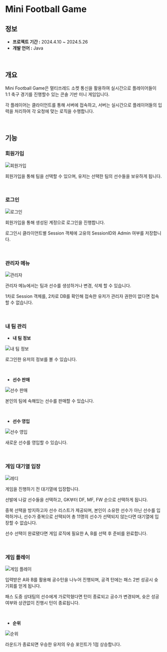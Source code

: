 # Mini Football Game

## 정보
- **프로젝트 기간 :** 2024.4.10 ~ 2024.5.26
- **개발 언어 :** Java

&nbsp;

## 개요
Mini Football Game은 멀티쓰레드 소켓 통신을 활용하여 실시간으로 플레이어들이 1:1 축구 경기를 진행할수 있는 콘솔 기반 미니 게임입니다.

각 플레이어는 클라이언트를 통해 서버에 접속하고, 서버는 실시간으로 플레이어들의 입력을 처리하여 각 요청에 맞는 로직을 수행합니다.

&nbsp;

## 기능

### 회원가입

![회원가입](img/register.png)

회원가입을 통해 팀을 선택할 수 있으며, 유저는 선택한 팀의 선수들을 보유하게 됩니다.

&nbsp;

### 로그인

![로그인](img/login.png)

회원가입을 통해 생성된 계정으로 로그인을 진행합니다.

로그인시 클라이언트별 Session 객체에 고유의 SessionID와 Admin 여부를 저장합니다.

&nbsp;

### 관리자 메뉴

![관리자](img/admin_menu.png)

관리자 메뉴에서는 팀과 선수를 생성하거나 변경, 삭제 할 수 있습니다.

1차로 Session 객체를, 2차로 DB를 확인해 접속한 유저가 관리자 권한이 없다면 접속할 수 없습니다.

&nbsp;

### 내 팀 관리

- **내 팀 정보**

![내 팀 정보](img/my_team_info.png)

로그인한 유저의 정보를 볼 수 있습니다.

&nbsp;

- **선수 판매**

![선수 판매](img/sell_player.png)

본인의 팀에 속해있는 선수를 판매할 수 있습니다.

&nbsp;

- **선수 영입**

![선수 영입](img/sell_player.png)

새로운 선수를 영입할 수 있습니다.

&nbsp;

### 게임 대기열 입장

![레디](img/ready.png)

게임을 진행하기 전 대기열에 입장합니다.

선발에 나갈 선수들을 선택하고, GK부터 DF, MF, FW 순으로 선택하게 됩니다.

중복 선택을 방지하고자 선수 리스트가 제공되며, 본인이 소유한 선수가 아닌 선수를 입력하거나, 선수가 중복으로 선택되어 총 11명의 선수가 선택되지 않는다면 대기열에 입장할 수 없습니다.

선수 선택이 완료됐다면 게임 로직에 필요한 A, B를 선택 후 준비를 완료합니다.

&nbsp;

### 게임 플레이

![게임 플레이](img/play.png) 

입력받은 A와 B를 활용해 공수턴을 나누어 진행되며, 공격 턴에는 패스 2번 성공시 슛 기회를 얻게 됩니다.

패스 도중 상대팀의 선수에게 가로막혔다면 턴이 종료되고 공수가 변경되며, 슛은 성공 여부와 상관없이 진행시 턴이 종료됩니다.

&nbsp;

- **순위**

![순위](img/rank.png)

라운드가 종료되면 우승한 유저의 우승 포인트가 1점 상승합니다.
